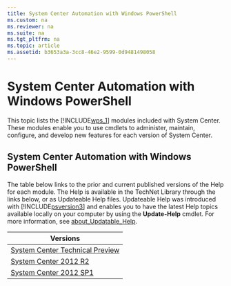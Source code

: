 ```yaml
---
title: System Center Automation with Windows PowerShell
ms.custom: na
ms.reviewer: na
ms.suite: na
ms.tgt_pltfrm: na
ms.topic: article
ms.assetid: b3653a3a-3cc8-46e2-9599-0d9481498058
---
```

# System Center Automation with Windows PowerShell
This topic lists the [!INCLUDE[wps_1](../Token/wps_1_md.md)] modules included with System Center. These modules enable you to use cmdlets to administer, maintain, configure, and develop new features for each version of System Center.

## System Center Automation with Windows PowerShell
The table below links to the prior and current published versions of the Help for each module. The Help is available in the TechNet Library through the links below, or as Updateable Help files. Updateable Help was introduced with [!INCLUDE[psversion3](../Token/psversion3_md.md)] and enables you to have the latest Help topics available locally on your computer by using the **Update\-Help** cmdlet. For more information, see [about_Updatable_Help](assetId:///10bba75c-f4ac-4ca1-bbf3-8f34dd521ffe).

|Versions|
|------------|
|[System Center Technical Preview](https://technet.microsoft.com/en-us/library/mt589556(v=sc.30).aspx)|
|[System Center 2012 R2](https://technet.microsoft.com/en-us/library/dn507037(v=sc.20).aspx)|
|[System Center 2012 SP1](https://technet.microsoft.com/en-us/library/dn524754(v=sc.10).aspx)|


